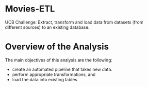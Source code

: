 # Movies-ETL
UCB Challenge: Extract, transform and load data from datasets (from  different sources) to an existing database.

# Overview of the Analysis

The main objectives of this analysis are the following:
* create an automated pipeline that takes new data.
* perform appropriate transformations, and
* load the data into existing tables.

